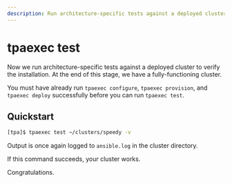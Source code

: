 ```yaml
---
description: Run architecture-specific tests against a deployed cluster.
---
```



# tpaexec test

Now we run architecture-specific tests against a deployed cluster to
verify the installation. At the end of this stage, we have a
fully-functioning cluster.

You must have already run `tpaexec configure`, `tpaexec provision`,
and `tpaexec deploy` successfully before you can run `tpaexec test`.

## Quickstart

```bash
[tpa]$ tpaexec test ~/clusters/speedy -v
```

Output is once again logged to `ansible.log` in the cluster directory.

If this command succeeds, your cluster works.

Congratulations.
